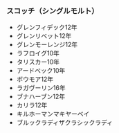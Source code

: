 ### スコッチ（シングルモルト）

* グレンフィデック12年
* グレンリベット12年
* グレンモーレンジ12年
* ラフロイグ10年
* タリスカー10年
* アードベック10年
* ボウモア12年
* ラガヴーリン16年
* ブナハーブン12年
* カリラ12年
* キルホーマンマキヤーベイ
* ブルックラディザクラシックラディ